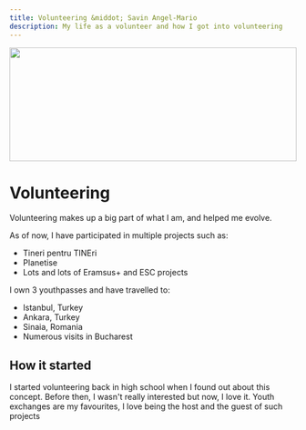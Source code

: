 ```yaml
---
title: Volunteering &middot; Savin Angel-Mario
description: My life as a volunteer and how I got into volunteering
---
```


<img
	width="100%"
	height="200px"
	src="/images/volunteer.jpg"
/>

# Volunteering

Volunteering makes up a big part of what I am, and helped me evolve.

As of now, I have participated in multiple projects such as:
* Tineri pentru TINEri
* Planetise
* Lots and lots of Eramsus+ and ESC projects

I own 3 youthpasses and have travelled to:

* Istanbul, Turkey
* Ankara, Turkey
* Sinaia, Romania
* Numerous visits in Bucharest

## How it started

I started volunteering back in high school when I found out
about this concept. Before then, I wasn't really interested
but now, I love it. Youth exchanges are my favourites,
I love being the host and the guest of such projects
